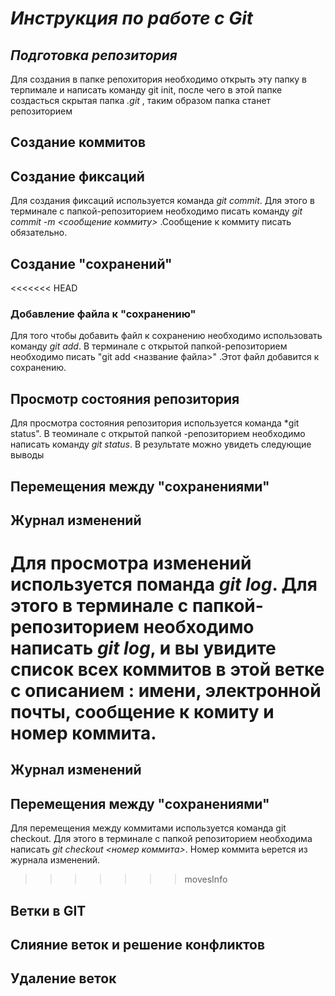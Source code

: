 # __*Инструкция по работе с Git*__
## __*Подготовка репозитория*__
Для создания в папке репохитория необходимо открыть эту папку в терпимале и написать команду git init, после чего в этой папке создасться скрытая папка *.git* , таким образом папка станет репозиторием 
## Создание коммитов
## Создание фиксаций
Для создания фиксаций используется команда *git commit*. Для этого в терминале с папкой-репозиторием необходимо писать команду *git commit -m <сообщение коммиту>* .Сообщение к коммиту писать обязательно.
## __Создание "сохранений"__
<<<<<<< HEAD

### Добавление файла к "сохранению"
Для того чтобы добавить файл к сохранению необходимо использовать команду *git add*. В терминале с открытой папкой-репозиторием необходимо писать "git add <название файла>" .Этот файл добавится к сохранению.

## Просмотр состояния репозитория
Для просмотра состояния репозитория используется команда *git status". В теоминале с открытой папкой -репозиторием необходимо написать команду *git status*. В результате можно увидеть следующие выводы

## Перемещения между "сохранениями"
## Журнал изменений
Для просмотра изменений используется поманда *git log*. Для этого в терминале с папкой-репозиторием необходимо написать *git log*, и вы увидите список всех коммитов в этой ветке с описанием : имени, электронной почты, сообщение к комиту и номер коммита.
=======
## Журнал изменений
## Перемещения между "сохранениями"
Для перемещения между коммитами используется команда git checkout. Для этого в терминале с папкой репозиторием необходима написать *git checkout <номер коммита>*. Номер коммита ьерется из журнала изменений.
>>>>>>> movesInfo
## Ветки в GIT
## Слияние веток и решение конфликтов
## Удаление веток
##
